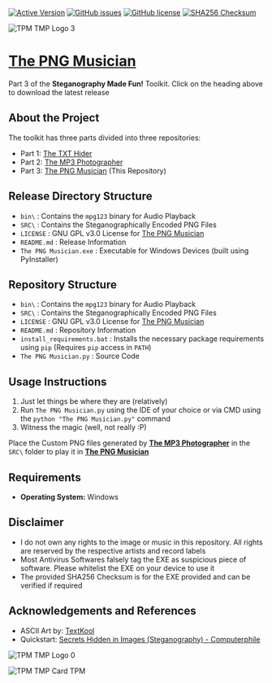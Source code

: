 [![Active Version](https://img.shields.io/badge/version-v2022.07.19-blue)](https://github.com/SagarDevAchar/ThePNGMusician/releases/download/release/The.PNG.Musician.v2022.07.19.zip)
[![GitHub issues](https://img.shields.io/github/issues/SagarDevAchar/ThePNGMusician)](https://github.com/SagarDevAchar/ThePNGMusician/issues)
[![GitHub license](https://img.shields.io/github/license/SagarDevAchar/ThePNGMusician)](https://github.com/SagarDevAchar/ThePNGMusician/blob/main/LICENSE)
[![SHA256 Checksum](https://img.shields.io/badge/sha256-8cc3193b34585c80078575e17eb903fa2cd38a3c5eb995d048e4fc402265ae8d-red)](https://emn178.github.io/online-tools/sha256_checksum.html)

![TPM TMP Logo 3](https://user-images.githubusercontent.com/51400137/183988683-56ce5524-818a-44fc-97c6-ae1fb09dd658.png)


# [The PNG Musician](https://github.com/SagarDevAchar/ThePNGMusician/releases/download/release/The.PNG.Musician.v2022.07.19.zip)

Part 3 of the **Steganography Made Fun!** Toolkit. Click on the heading above to download the latest release

## About the Project

The toolkit has three parts divided into three repositories:

- Part 1: [The TXT Hider](https://sagardevachar.github.io/TheTXTHider/)
- Part 2: [The MP3 Photographer](https://sagardevachar.github.io/TheMP3Photographer/)
- Part 3: [The PNG Musician](https://sagardevachar.github.io/ThePNGMusician/) (This Repository)

## Release Directory Structure

- `bin\` : Contains the `mpg123` binary for Audio Playback
- `SRC\` : Contains the Steganographically Encoded PNG Files
- `LICENSE` : GNU GPL v3.0 License for [The PNG Musician](https://github.com/SagarDevAchar/ThePNGMusician)
- `README.md` : Release Information
- `The PNG Musician.exe` : Executable for Windows Devices (built using PyInstaller)

## Repository Structure

- `bin\` : Contains the `mpg123` binary for Audio Playback
- `SRC\` : Contains the Steganographically Encoded PNG Files
- `LICENSE` : GNU GPL v3.0 License for [The PNG Musician](https://github.com/SagarDevAchar/ThePNGMusician)
- `README.md` : Repository Information
- `install_requirements.bat` : Installs the necessary package requirements using `pip` (Requires `pip` access in `PATH`)
- `The PNG Musician.py` : Source Code

## Usage Instructions

1. Just let things be where they are (relatively)
1. Run `The PNG Musician.py` using the IDE of your choice or via CMD using the `python "The PNG Musician.py"` command
1. Witness the magic (well, not really :P)

Place the Custom PNG files generated by [**The MP3 Photographer**](https://github.com/SagarDevAchar/TheMP3Photographer) in the `SRC\` folder to play it in [**The PNG Musician**](https://github.com/SagarDevAchar/ThePNGMusician)

## Requirements

- **Operating System:** Windows

## Disclaimer

- I do not own any rights to the image or music in this repository. All rights are reserved by the respective artists and record labels
- Most Antivirus Softwares falsely tag the EXE as suspicious piece of software. Please whitelist the EXE on your device to use it
- The provided SHA256 Checksum is for the EXE provided and can be verified if required

## Acknowledgements and References

- ASCII Art by: [TextKool](https://textkool.com/en)
- Quickstart: [Secrets Hidden in Images (Steganography) - Computerphile](https://youtu.be/TWEXCYQKyDc)

![TPM TMP Logo 0](https://user-images.githubusercontent.com/51400137/183989599-944cdb98-a6d3-467c-95a1-d6d535bab659.png)

![TPM TMP Card TPM](https://user-images.githubusercontent.com/51400137/183989620-0f7099b9-a3d5-4e62-a698-828a7404b9eb.png)
